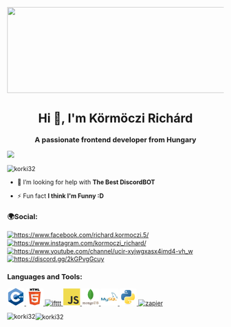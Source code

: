 <img src="https://media3.giphy.com/media/12775LeUHMZjNu/giphy.gif?cid=ecf05e47n167li4i6xomw7cfgbhvyej86nxoj0fgfwm5e3a5&rid=giphy.gif&ct=g" style="height:200px; width:850px" >
<h1 align="center">Hi 👋, I'm Körmöczi Richárd</h1>
<h3 align="center">A passionate frontend developer from Hungary</h3>
<p><img src="https://i.imgur.com/4M7IWwP.gif" style="width:850px" /></p>
<p align="left"> <img src="https://komarev.com/ghpvc/?username=korki32&label=Profile%20views&color=0e75b6&style=flat" alt="korki32" /> </p>

- 🤝 I’m looking for help with **The Best DiscordBOT**

- ⚡ Fun fact **I think I'm Funny :D**

<h3 align="left">🌍Social:</h3>
<p align="left">
<a href="https://fb.com/https://www.facebook.com/richard.kormoczi.5/" target="blank"><img align="center" src="https://raw.githubusercontent.com/rahuldkjain/github-profile-readme-generator/master/src/images/icons/Social/facebook.svg" alt="https://www.facebook.com/richard.kormoczi.5/" height="30" width="40" /></a>
<a href="https://instagram.com/https://www.instagram.com/kormoczi_richard/" target="blank"><img align="center" src="https://raw.githubusercontent.com/rahuldkjain/github-profile-readme-generator/master/src/images/icons/Social/instagram.svg" alt="https://www.instagram.com/kormoczi_richard/" height="30" width="40" /></a>
<a href="https://www.youtube.com/c/https://www.youtube.com/channel/ucir-xyjwgxasx4imd4-vh_w" target="blank"><img align="center" src="https://raw.githubusercontent.com/rahuldkjain/github-profile-readme-generator/master/src/images/icons/Social/youtube.svg" alt="https://www.youtube.com/channel/ucir-xyjwgxasx4imd4-vh_w" height="30" width="40" /></a>
<a href="https://discord.gg/https://discord.gg/2kGPvgGcuy" target="blank"><img align="center" src="https://raw.githubusercontent.com/rahuldkjain/github-profile-readme-generator/master/src/images/icons/Social/discord.svg" alt="https://discord.gg/2kGPvgGcuy" height="30" width="40" /></a>
</p>

<h3 align="left">Languages and Tools:</h3>
<p align="left"> <a href="https://www.w3schools.com/cpp/" target="_blank" rel="noreferrer"> <img src="https://raw.githubusercontent.com/devicons/devicon/master/icons/cplusplus/cplusplus-original.svg" alt="cplusplus" width="40" height="40"/> </a> <a href="https://www.w3.org/html/" target="_blank" rel="noreferrer"> <img src="https://raw.githubusercontent.com/devicons/devicon/master/icons/html5/html5-original-wordmark.svg" alt="html5" width="40" height="40"/> </a> <a href="https://ifttt.com/" target="_blank" rel="noreferrer"> <img src="https://www.vectorlogo.zone/logos/ifttt/ifttt-ar21.svg" alt="ifttt" width="40" height="40"/> </a> <a href="https://developer.mozilla.org/en-US/docs/Web/JavaScript" target="_blank" rel="noreferrer"> <img src="https://raw.githubusercontent.com/devicons/devicon/master/icons/javascript/javascript-original.svg" alt="javascript" width="40" height="40"/> </a> <a href="https://www.mongodb.com/" target="_blank" rel="noreferrer"> <img src="https://raw.githubusercontent.com/devicons/devicon/master/icons/mongodb/mongodb-original-wordmark.svg" alt="mongodb" width="40" height="40"/> </a> <a href="https://www.mysql.com/" target="_blank" rel="noreferrer"> <img src="https://raw.githubusercontent.com/devicons/devicon/master/icons/mysql/mysql-original-wordmark.svg" alt="mysql" width="40" height="40"/> </a> <a href="https://www.python.org" target="_blank" rel="noreferrer"> <img src="https://raw.githubusercontent.com/devicons/devicon/master/icons/python/python-original.svg" alt="python" width="40" height="40"/> </a> <a href="https://zapier.com" target="_blank" rel="noreferrer"> <img src="https://www.vectorlogo.zone/logos/zapier/zapier-icon.svg" alt="zapier" width="40" height="40"/> </a> </p>

<p><img align="center" src="https://github-readme-stats.vercel.app/api/top-langs?username=korki32&show_icons=true&locale=en&layout=compact" alt="korki32" /><img align="left" src="https://github-readme-stats.vercel.app/api?username=korki32&show_icons=true&locale=en" alt="korki32" /></p>
